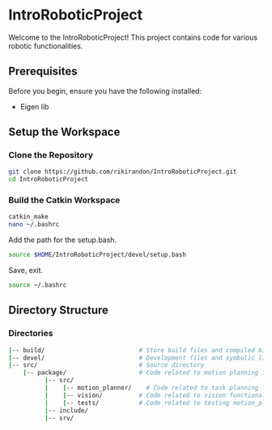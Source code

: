 
# IntroRoboticProject

Welcome to the IntroRoboticProject! This project contains code for various robotic functionalities.

## Prerequisites

Before you begin, ensure you have the following installed:

- Eigen lib

## Setup the Workspace
### Clone the Repository

```bash
git clone https://github.com/rikirandon/IntroRoboticProject.git
cd IntroRoboticProject
```
### Build the Catkin Workspace
```bash
catkin_make
nano ~/.bashrc
```
Add the path for the setup.bash.
```bash
source $HOME/IntroRoboticProject/devel/setup.bash
```
Save, exit.
```bash 
source ~/.bashrc
```
## Directory Structure

### Directories

```bash
|-- build/                          # Store build files and compiled binaries
|-- devel/                          # Development files and symbolic links
|-- src/                            # Source directory
    |-- package/                    # Code related to motion planning functionality
          |-- src/
          |    |-- motion_planner/    # Code related to task planning functionality
          |    |-- vision/          # Code related to vision functionality
          |    |-- tests/           # Code related to testing motion_planning funcionality
          |-- include/
          |-- srv/
```
